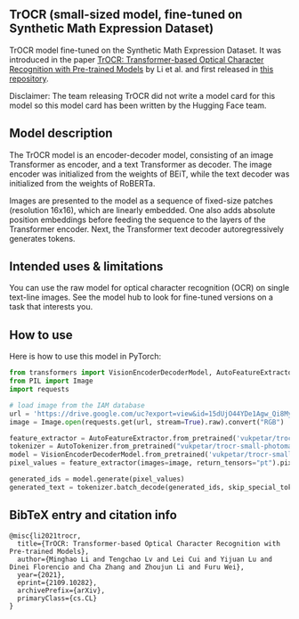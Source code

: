 ## TrOCR (small-sized model, fine-tuned on Synthetic Math Expression Dataset)
TrOCR model fine-tuned on the Synthetic Math Expression Dataset. It was introduced in the paper [TrOCR: Transformer-based Optical Character Recognition with Pre-trained Models](https://arxiv.org/abs/2109.10282) by Li et al. and first released in [this repository](https://github.com/microsoft/unilm/tree/master/trocr).

Disclaimer: The team releasing TrOCR did not write a model card for this model so this model card has been written by the Hugging Face team.

## Model description
The TrOCR model is an encoder-decoder model, consisting of an image Transformer as encoder, and a text Transformer as decoder. The image encoder was initialized from the weights of BEiT, while the text decoder was initialized from the weights of RoBERTa.

Images are presented to the model as a sequence of fixed-size patches (resolution 16x16), which are linearly embedded. One also adds absolute position embeddings before feeding the sequence to the layers of the Transformer encoder. Next, the Transformer text decoder autoregressively generates tokens.

## Intended uses & limitations
You can use the raw model for optical character recognition (OCR) on single text-line images. See the model hub to look for fine-tuned versions on a task that interests you.

## How to use
Here is how to use this model in PyTorch:
```python
from transformers import VisionEncoderDecoderModel, AutoFeatureExtractor, AutoTokenizer
from PIL import Image
import requests

# load image from the IAM database
url = 'https://drive.google.com/uc?export=view&id=15dUjO44YDe1Agw_Qi8MyODRHpUFaCFw-'
image = Image.open(requests.get(url, stream=True).raw).convert("RGB")

feature_extractor = AutoFeatureExtractor.from_pretrained('vukpetar/trocr-small-photomath')
tokenizer = AutoTokenizer.from_pretrained("vukpetar/trocr-small-photomath")
model = VisionEncoderDecoderModel.from_pretrained('vukpetar/trocr-small-photomath')
pixel_values = feature_extractor(images=image, return_tensors="pt").pixel_values

generated_ids = model.generate(pixel_values)
generated_text = tokenizer.batch_decode(generated_ids, skip_special_tokens=True)[0]
```


## BibTeX entry and citation info
    @misc{li2021trocr,
      title={TrOCR: Transformer-based Optical Character Recognition with Pre-trained Models}, 
      author={Minghao Li and Tengchao Lv and Lei Cui and Yijuan Lu and Dinei Florencio and Cha Zhang and Zhoujun Li and Furu Wei},
      year={2021},
      eprint={2109.10282},
      archivePrefix={arXiv},
      primaryClass={cs.CL}
    }